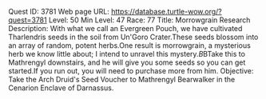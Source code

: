 Quest ID: 3781
Web page URL: https://database.turtle-wow.org/?quest=3781
Level: 50
Min Level: 47
Race: 77
Title: Morrowgrain Research
Description: With what we call an Evergreen Pouch, we have cultivated Tharlendris seeds in the soil from Un'Goro Crater.These seeds blossom into an array of random, potent herbs.One result is morrowgrain, a mysterious herb we know little about; I intend to unravel this mystery.$B$BTake this to Mathrengyl downstairs, and he will give you some seeds so you can get started.If you run out, you will need to purchase more from him.
Objective: Take the Arch Druid's Seed Voucher to Mathrengyl Bearwalker in the Cenarion Enclave of Darnassus.
